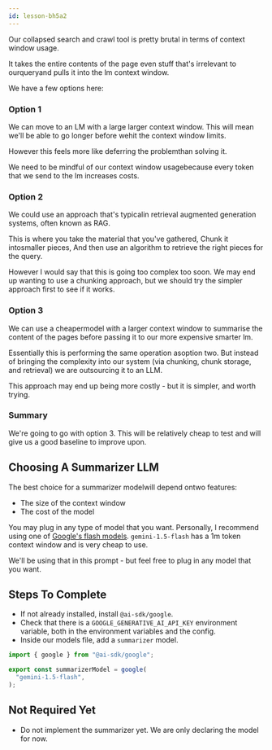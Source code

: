 ```yaml
---
id: lesson-bh5a2
---
```


Our collapsed search and crawl tool is pretty brutal in terms of context window usage.

It takes the entire contents of the page even stuff that's irrelevant to ourqueryand pulls it into the lm context window.

We have a few options here:

### Option 1

We can move to an LM with a large larger context window. This will mean we'll be able to go longer before wehit the context window limits.

However this feels more like deferring the problemthan solving it.

We need to be mindful of our context window usagebecause every token that we send to the lm increases costs.

### Option 2

We could use an approach that's typicalin retrieval augmented generation systems, often known as RAG.

This is where you take the material that you've gathered, Chunk it intosmaller pieces, And then use an algorithm to retrieve the right pieces for the query.

However I would say that this is going too complex too soon. We may end up wanting to use a chunking approach, but we should try the simpler approach first to see if it works.

### Option 3

We can use a cheapermodel with a larger context window to summarise the content of the pages before passing it to our more expensive smarter lm.

Essentially this is performing the same operation asoption two. But instead of bringing the complexity into our system (via chunking, chunk storage, and retrieval) we are outsourcing it to an LLM.

This approach may end up being more costly - but it is simpler, and worth trying.

### Summary

We're going to go with option 3. This will be relatively cheap to test and will give us a good baseline to improve upon.

## Choosing A Summarizer LLM

The best choice for a summarizer modelwill depend ontwo features:

- The size of the context window
- The cost of the model

You may plug in any type of model that you want. Personally, I recommend using one of [Google's flash models](https://ai.google.dev/gemini-api/docs/models). `gemini-1.5-flash` has a 1m token context window and is very cheap to use.

We'll be using that in this prompt - but feel free to plug in any model that you want.

## Steps To Complete

- If not already installed, install `@ai-sdk/google`.
- Check that there is a `GOOGLE_GENERATIVE_AI_API_KEY` environment variable, both in the environment variables and the config.
- Inside our models file, add a `summarizer` model.

```ts
import { google } from "@ai-sdk/google";

export const summarizerModel = google(
  "gemini-1.5-flash",
);
```

## Not Required Yet

- Do not implement the summarizer yet. We are only declaring the model for now.
